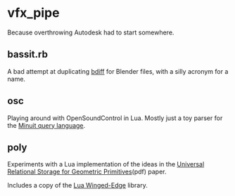 # vfx_pipe
Because overthrowing Autodesk had to start somewhere.
## bassit.rb
A bad attempt at duplicating [bdiff](http://bdiff.sourceforge.net/) for Blender files, with a silly acronym for a name.
## osc
Playing around with OpenSoundControl in Lua. Mostly just a toy parser for the [Minuit query language](https://github.com/Minuit/minuit).
## poly
Experiments with a Lua implementation of the ideas in the [Universal Relational Storage for Geometric Primitives](http://www.k-3d.org/docs/k3d_universal_storage.pdf)(pdf) paper.

Includes a copy of the [Lua Winged-Edge](https://github.com/karai17/Lua-Winged-Edge) library.
